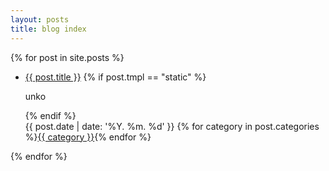 ```yaml
---
layout: posts
title: blog index
---
```


{% for post in site.posts %}
* <a class="title" href="{{ post.url }}">{{ post.title }}</a>
  {% if post.tmpl == "static" %}
  <p>unko</p>
  {% endif %}
  <div class="data">
  <span>{{ post.date | date: '%Y. %m. %d' }}</span>
  {% for category in post.categories %}<a href="/blog/{{ category }}/"><span>{{ category }}</span></a>{% endfor %}
  </div>
{% endfor %}
